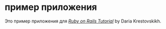 # пример приложения

Это пример приложения для
[*Ruby on Rails Tutorial*](http://railstutorial.org/)
by Daria Krestovskikh.